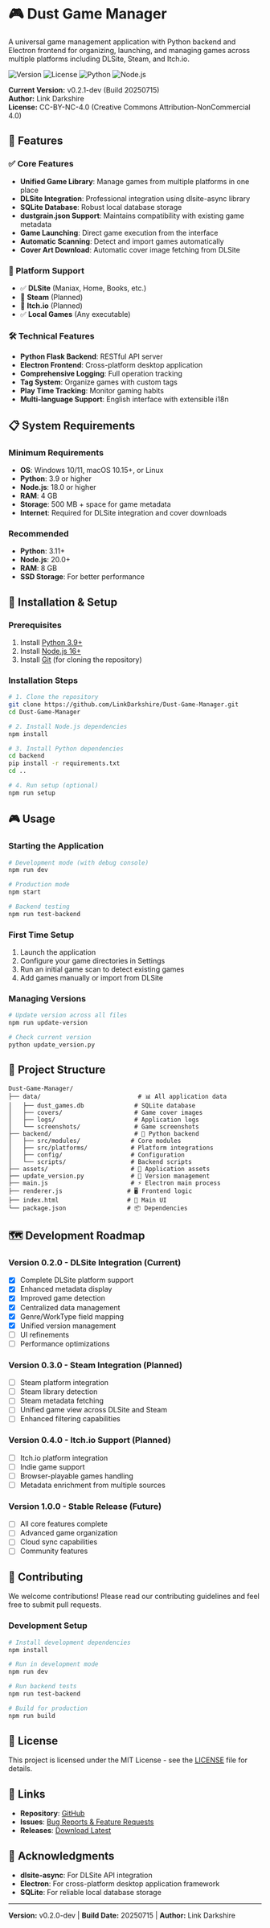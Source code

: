 # 🎮 Dust Game Manager

A universal game management application with Python backend and Electron frontend for organizing, launching, and managing games across multiple platforms including DLSite, Steam, and Itch.io.

![Version](https://img.shields.io/badge/version-0.2.1--dev-blue.svg)
![License](https://img.shields.io/badge/license-CC--BY--NC--4.0-green.svg)
![Python](https://img.shields.io/badge/python-3.9%2B-blue.svg)
![Node.js](https://img.shields.io/badge/node.js-16%2B-green.svg)

**Current Version:** v0.2.1-dev (Build 20250715)  
**Author:** Link Darkshire  
**License:** CC-BY-NC-4.0 (Creative Commons Attribution-NonCommercial 4.0)

## 🌟 Features

### ✅ Core Features
- **Unified Game Library**: Manage games from multiple platforms in one place
- **DLSite Integration**: Professional integration using dlsite-async library
- **SQLite Database**: Robust local database storage
- **dustgrain.json Support**: Maintains compatibility with existing game metadata
- **Game Launching**: Direct game execution from the interface
- **Automatic Scanning**: Detect and import games automatically
- **Cover Art Download**: Automatic cover image fetching from DLSite

### 🎯 Platform Support
- ✅ **DLSite** (Maniax, Home, Books, etc.)
- 🔄 **Steam** (Planned)
- 🔄 **Itch.io** (Planned)
- ✅ **Local Games** (Any executable)

### 🛠️ Technical Features
- **Python Flask Backend**: RESTful API server
- **Electron Frontend**: Cross-platform desktop application
- **Comprehensive Logging**: Full operation tracking
- **Tag System**: Organize games with custom tags
- **Play Time Tracking**: Monitor gaming habits
- **Multi-language Support**: English interface with extensible i18n

## 📋 System Requirements

### Minimum Requirements
- **OS**: Windows 10/11, macOS 10.15+, or Linux
- **Python**: 3.9 or higher
- **Node.js**: 18.0 or higher
- **RAM**: 4 GB
- **Storage**: 500 MB + space for game metadata
- **Internet**: Required for DLSite integration and cover downloads

### Recommended
- **Python**: 3.11+
- **Node.js**: 20.0+
- **RAM**: 8 GB
- **SSD Storage**: For better performance

## 🚀 Installation & Setup

### Prerequisites
1. Install [Python 3.9+](https://www.python.org/downloads/)
2. Install [Node.js 16+](https://nodejs.org/)
3. Install [Git](https://git-scm.com/) (for cloning the repository)

### Installation Steps
```bash
# 1. Clone the repository
git clone https://github.com/LinkDarkshire/Dust-Game-Manager.git
cd Dust-Game-Manager

# 2. Install Node.js dependencies
npm install

# 3. Install Python dependencies
cd backend
pip install -r requirements.txt
cd ..

# 4. Run setup (optional)
npm run setup
```

## 🎮 Usage

### Starting the Application
```bash
# Development mode (with debug console)
npm run dev

# Production mode
npm start

# Backend testing
npm run test-backend
```

### First Time Setup
1. Launch the application
2. Configure your game directories in Settings
3. Run an initial game scan to detect existing games
4. Add games manually or import from DLSite

### Managing Versions
```bash
# Update version across all files
npm run update-version

# Check current version
python update_version.py
```

## 📁 Project Structure

```
Dust-Game-Manager/
├── data/                           # 📊 All application data
│   ├── dust_games.db              # SQLite database
│   ├── covers/                    # Game cover images
│   ├── logs/                      # Application logs
│   └── screenshots/               # Game screenshots
├── backend/                       # 🐍 Python backend
│   ├── src/modules/              # Core modules
│   ├── src/platforms/            # Platform integrations
│   ├── config/                   # Configuration
│   └── scripts/                  # Backend scripts
├── assets/                       # 🎨 Application assets
├── update_version.py             # 🔧 Version management
├── main.js                       # ⚡ Electron main process
├── renderer.js                  # 🖥️ Frontend logic
├── index.html                   # 📄 Main UI
└── package.json                 # 📦 Dependencies
```

## 🗺️ Development Roadmap

### Version 0.2.0 - DLSite Integration (Current)
- [x] Complete DLSite platform support
- [x] Enhanced metadata display
- [x] Improved game detection
- [x] Centralized data management
- [x] Genre/WorkType field mapping
- [x] Unified version management
- [ ] UI refinements
- [ ] Performance optimizations

### Version 0.3.0 - Steam Integration (Planned)
- [ ] Steam platform integration
- [ ] Steam library detection
- [ ] Steam metadata fetching
- [ ] Unified game view across DLSite and Steam
- [ ] Enhanced filtering capabilities

### Version 0.4.0 - Itch.io Support (Planned)
- [ ] Itch.io platform integration
- [ ] Indie game support
- [ ] Browser-playable games handling
- [ ] Metadata enrichment from multiple sources

### Version 1.0.0 - Stable Release (Future)
- [ ] All core features complete
- [ ] Advanced game organization
- [ ] Cloud sync capabilities
- [ ] Community features

## 🤝 Contributing

We welcome contributions! Please read our contributing guidelines and feel free to submit pull requests.

### Development Setup
```bash
# Install development dependencies
npm install

# Run in development mode
npm run dev

# Run backend tests
npm run test-backend

# Build for production
npm run build
```

## 📄 License

This project is licensed under the MIT License - see the [LICENSE](LICENSE) file for details.

## 🔗 Links

- **Repository**: [GitHub](https://github.com/LinkDarkshire/Dust-Game-Manager)
- **Issues**: [Bug Reports & Feature Requests](https://github.com/LinkDarkshire/Dust-Game-Manager/issues)
- **Releases**: [Download Latest](https://github.com/LinkDarkshire/Dust-Game-Manager/releases)

## 🙏 Acknowledgments

- **dlsite-async**: For DLSite API integration
- **Electron**: For cross-platform desktop application framework
- **SQLite**: For reliable local database storage

---

**Version:** v0.2.0-dev | **Build Date:** 20250715 | **Author:** Link Darkshire